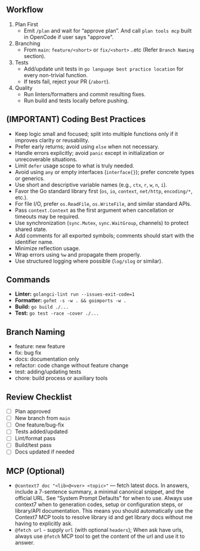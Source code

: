## Workflow

1. Plan First
   - Emit `/plan` and wait for “approve plan”. And call `plan tools mcp` built in OpenCode if user says "approve".
2. Branching
   - From `main`: `feature/<short>` or `fix/<short>` ..etc (Refer `Branch Naming` section).
3. Tests
   - Add/update unit tests in `go language best practice location` for every non-trivial function.
   - If tests fail, reject your PR (`/abort`).
4. Quality
   - Run linters/formatters and commit resulting fixes.
   - Run build and tests locally before pushing.

## (IMPORTANT) Coding Best Practices

- Keep logic small and focused; split into multiple functions only if it improves clarity or reusability.
- Prefer early returns; avoid using `else` when not necessary.
- Handle errors explicitly; avoid `panic` except in initialization or unrecoverable situations.
- Limit `defer` usage scope to what is truly needed.
- Avoid using `any` or empty interfaces (`interface{}`); prefer concrete types or generics.
- Use short and descriptive variable names (e.g., `ctx`, `r`, `w`, `n`, `i`).
- Favor the Go standard library first (`os`, `io`, `context`, `net/http`, `encoding/*`, etc.).
- For file I/O, prefer `os.ReadFile`, `os.WriteFile`, and similar standard APIs.
- Pass `context.Context` as the first argument when cancellation or timeouts may be required.
- Use synchronization (`sync.Mutex`, `sync.WaitGroup`, channels) to protect shared state.
- Add comments for all exported symbols; comments should start with the identifier name.
- Minimize reflection usage.
- Wrap errors using `%w` and propagate them properly.
- Use structured logging where possible (`log/slog` or similar).

## Commands

- **Linter:** `golangci-lint run --issues-exit-code=1`
- **Formatter:** `gofmt -s -w . && goimports -w .`
- **Build:** `go build ./...`
- **Test:** `go test -race -cover ./...`

## Branch Naming

- feature: new feature
- fix: bug fix
- docs: documentation only
- refactor: code change without feature change
- test: adding/updating tests
- chore: build process or auxiliary tools

## Review Checklist

- [ ] Plan approved
- [ ] New branch from `main`
- [ ] One feature/bug-fix
- [ ] Tests added/updated
- [ ] Lint/format pass
- [ ] Build/test pass
- [ ] Docs updated if needed

## MCP (Optional)

- `@context7 doc "<lib>@<ver> <topic>"` — fetch latest docs. In answers, include
  a 7-sentence summary, a minimal canonical snippet, and the official URL. See
  “System Prompt Defaults” for when to use.
  Always use context7 when to generation codes, setup or configuration steps, or
  library/API documentation. This means you should automatically use the Context7 MCP
  tools to resolve library id and get library docs without me having to explicitly ask.
- `@fetch url` - supply `url` (with optional `headers`);
  When ask have urls, always use `@fetch` MCP tool to get the content of the url and use it to answer.
